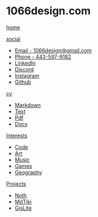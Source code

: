 # 1066design.com

[home](index.md)

[social]()

 * [Email - 1066design@gmail.com](mailto:1066design@gmail.com)
 * [Phone - 443-597-9182](mailto:1066design@gmail.com)
 * [LinkedIn](https://www.google.com)
 * [Discord]()
 * [Instagram]()
 * [Github](https://1066design.github.io/)

[cv]()

  * [Markdown]()
  * [Text]()
  * [Pdf]()
  * [Docx]()

[Interests]()

 * [Code]()
 * [Art]()
 * [Music]()
 * [Games]()
 * [Geography]()
 
[Projects]()

 * [Noth]()
 * [MdTiki]()
 * [GisLite]()


